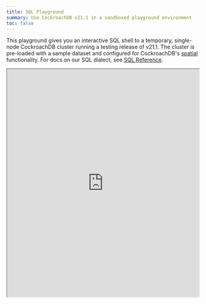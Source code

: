 ```yaml
---
title: SQL Playground
summary: Use CockroachDB v21.1 in a sandboxed playground environment
toc: false
---
```


This playground gives you an interactive SQL shell to a temporary, single-node CockroachDB cluster running a testing release of v21.1. The cluster is pre-loaded with a sample dataset and configured for CockroachDB's <a href="spatial-features.html" target="_blank">spatial</a> functionality. For docs on our SQL dialect, see <a href="sql-statements.html" target="_blank">SQL Reference</a>.

<iframe height="600px" width="100%" src="https://repl.it/@jseldess/cockroachdb-playground-v211?lite=true&outputonly=1"></iframe>

<!-- <iframe height="600px" width="100%" src="https://cockroachdb-playground-v211.jseldess.repl.co"></iframe> -->

